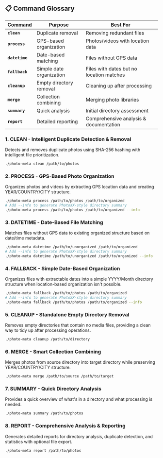 ## 📋 Command Glossary

| Command | Purpose | Best For |
|---------|---------|----------|
| **`clean`** | Duplicate removal | Removing redundant files |
| **`process`** | GPS-based organization | Photos/videos with location data |
| **`datetime`** | Date-based matching | Files without GPS data |
| **`fallback`** | Simple date organization | Files with dates but no location matches |
| **`cleanup`** | Empty directory removal | Cleaning up after processing |
| **`merge`** | Collection combining | Merging photo libraries |
| **`summary`** | Quick analysis | Initial directory assessment |
| **`report`** | Detailed reporting | Comprehensive analysis & documentation |



### 1. **CLEAN** - Intelligent Duplicate Detection & Removal

Detects and removes duplicate photos using SHA-256 hashing with intelligent file prioritization.

```bash
./photo-meta clean /path/to/photos
```

### 2. **PROCESS** - GPS-Based Photo Organization

Organizes photos and videos by extracting GPS location data and creating YEAR/COUNTRY/CITY structure.

```bash
./photo-meta process /path/to/photos /path/to/organized
# Add --info to generate PhotoXX-style directory summary
./photo-meta process /path/to/photos /path/to/organized --info
```

### 3. **DATETIME** - Date-Based File Matching

Matches files without GPS data to existing organized structure based on date/time metadata.

```bash
./photo-meta datetime /path/to/unorganized /path/to/organized
# Add --info to generate PhotoXX-style directory summary
./photo-meta datetime /path/to/unorganized /path/to/organized --info
```

### 4. **FALLBACK** - Simple Date-Based Organization

Organizes files with extractable dates into a simple YYYY/Month directory structure when location-based organization isn't possible.

```bash
./photo-meta fallback /path/to/photos /path/to/organized
# Add --info to generate PhotoXX-style directory summary
./photo-meta fallback /path/to/photos /path/to/organized --info
```

### 5. **CLEANUP** - Standalone Empty Directory Removal

Removes empty directories that contain no media files, providing a clean way to tidy up after processing operations.

```bash
./photo-meta cleanup /path/to/directory
```

### 6. **MERGE** - Smart Collection Combining

Merges photos from source directory into target directory while preserving YEAR/COUNTRY/CITY structure.

```bash
./photo-meta merge /path/to/source /path/to/target
```

### 7. **SUMMARY** - Quick Directory Analysis

Provides a quick overview of what's in a directory and what processing is needed.

```bash
./photo-meta summary /path/to/photos
```

### 8. **REPORT** - Comprehensive Analysis & Reporting

Generates detailed reports for directory analysis, duplicate detection, and statistics with optional file export.

```bash
./photo-meta report /path/to/photos
```
